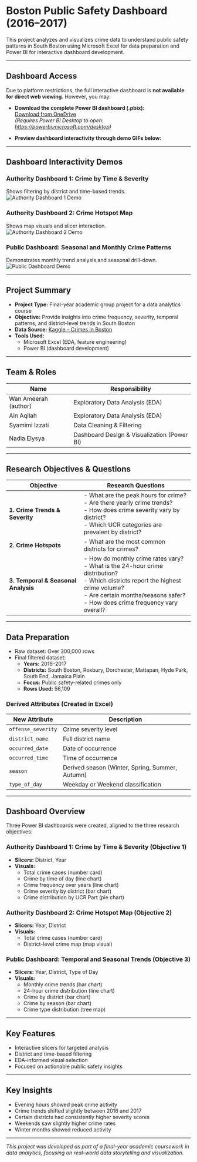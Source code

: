 # Boston Public Safety Dashboard (2016–2017)

This project analyzes and visualizes crime data to understand public safety patterns in South Boston using Microsoft Excel for data preparation and Power BI for interactive dashboard development.

---

## Dashboard Access

Due to platform restrictions, the full interactive dashboard is **not available for direct web viewing**. However, you may:

- **Download the complete Power BI dashboard (.pbix):**  
  [Download from OneDrive](https://xuliujun1-my.sharepoint.com/:u:/g/personal/75900_office365proplus_co/EZ-nUDGe14lMr8gBX1gehOcB5QyUVGwvllEJu_9uGMjoXg?e=5QJ4oL)  
  *(Requires Power BI Desktop to open: https://powerbi.microsoft.com/desktop)*

- **Preview dashboard interactivity through demo GIFs below:**

---

## Dashboard Interactivity Demos

### Authority Dashboard 1: Crime by Time & Severity  
Shows filtering by district and time-based trends.  
![Authority Dashboard 1 Demo](assets/authority1_demo.gif)

### Authority Dashboard 2: Crime Hotspot Map  
Shows map visuals and slicer interaction.  
![Authority Dashboard 2 Demo](assets/authority2_demo.gif)

### Public Dashboard: Seasonal and Monthly Crime Patterns  
Demonstrates monthly trend analysis and seasonal drill-down.  
![Public Dashboard Demo](assets/public_demo.gif)

---

## Project Summary

- **Project Type:** Final-year academic group project for a data analytics course
- **Objective:** Provide insights into crime frequency, severity, temporal patterns, and district-level trends in South Boston
- **Data Source:** [Kaggle – Crimes in Boston](https://www.kaggle.com/datasets/AnalyzeBoston/crimes-in-boston)
- **Tools Used:**
  - Microsoft Excel (EDA, feature engineering)
  - Power BI (dashboard development)

---

## Team & Roles

| Name                   | Responsibility                        |
|------------------------|----------------------------------------|
| Wan Ameerah (author)   | Exploratory Data Analysis (EDA)        |
| Ain Aqilah             | Exploratory Data Analysis (EDA)        |
| Syamimi Izzati         | Data Cleaning & Filtering              |
| Nadia Elysya           | Dashboard Design & Visualization (Power BI) |

---

## Research Objectives & Questions

| Objective                     | Research Questions |
|-------------------------------|--------------------|
| **1. Crime Trends & Severity** | - What are the peak hours for crime?<br>- Are there yearly crime trends?<br>- How does crime severity vary by district?<br>- Which UCR categories are prevalent by district? |
| **2. Crime Hotspots**         | - What are the most common districts for crimes? |
| **3. Temporal & Seasonal Analysis** | - How do monthly crime rates vary?<br>- What is the 24-hour crime distribution?<br>- Which districts report the highest crime volume?<br>- Are certain months/seasons safer?<br>- How does crime frequency vary overall? |

---

## Data Preparation

- Raw dataset: Over 300,000 rows
- Final filtered dataset:
  - **Years:** 2016–2017
  - **Districts:** South Boston, Roxbury, Dorchester, Mattapan, Hyde Park, South End, Jamaica Plain
  - **Focus:** Public safety-related crimes only
  - **Rows Used:** 56,109

### Derived Attributes (Created in Excel)

| New Attribute     | Description                             |
|------------------|------------------------------------------|
| `offense_severity` | Crime severity level                   |
| `district_name`   | Full district name                      |
| `occurred_date`   | Date of occurrence                      |
| `occurred_time`   | Time of occurrence                      |
| `season`          | Derived season (Winter, Spring, Summer, Autumn) |
| `type_of_day`     | Weekday or Weekend classification       |

---

## Dashboard Overview

Three Power BI dashboards were created, aligned to the three research objectives:

### Authority Dashboard 1: Crime by Time & Severity (Objective 1)
- **Slicers:** District, Year
- **Visuals:**
  - Total crime cases (number card)
  - Crime by time of day (line chart)
  - Crime frequency over years (line chart)
  - Crime severity by district (bar chart)
  - Crime distribution by UCR Part (pie chart)

### Authority Dashboard 2: Crime Hotspot Map (Objective 2)
- **Slicers:** Year, District
- **Visuals:**
  - Total crime cases (number card)
  - District-level crime map (map visual)

### Public Dashboard: Temporal and Seasonal Trends (Objective 3)
- **Slicers:** Year, District, Type of Day
- **Visuals:**
  - Monthly crime trends (bar chart)
  - 24-hour crime distribution (line chart)
  - Crime by district (bar chart)
  - Crime by season (bar chart)
  - Crime type distribution (tree map)

---

## Key Features

- Interactive slicers for targeted analysis
- District and time-based filtering
- EDA-informed visual selection
- Focused on actionable public safety insights

---

## Key Insights

- Evening hours showed peak crime activity
- Crime trends shifted slightly between 2016 and 2017
- Certain districts had consistently higher severity scores
- Weekends saw slightly higher crime rates
- Winter months showed reduced activity

---

_This project was developed as part of a final-year academic coursework in data analytics, focusing on real-world data storytelling and visualization._
